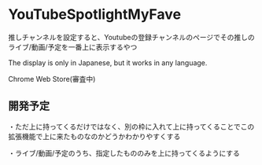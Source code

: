 # YouTubeSpotlightMyFave
推しチャンネルを設定すると、Youtubeの登録チャンネルのページでその推しのライブ/動画/予定を一番上に表示するやつ

The display is only in Japanese, but it works in any language.

Chrome Web Store(審査中)

## 開発予定
・ただ上に持ってくるだけではなく、別の枠に入れて上に持ってくることでこの拡張機能で上に来たものなのかどうかわかりやすくする

・ライブ/動画/予定のうち、指定したもののみを上に持ってくるようにする

